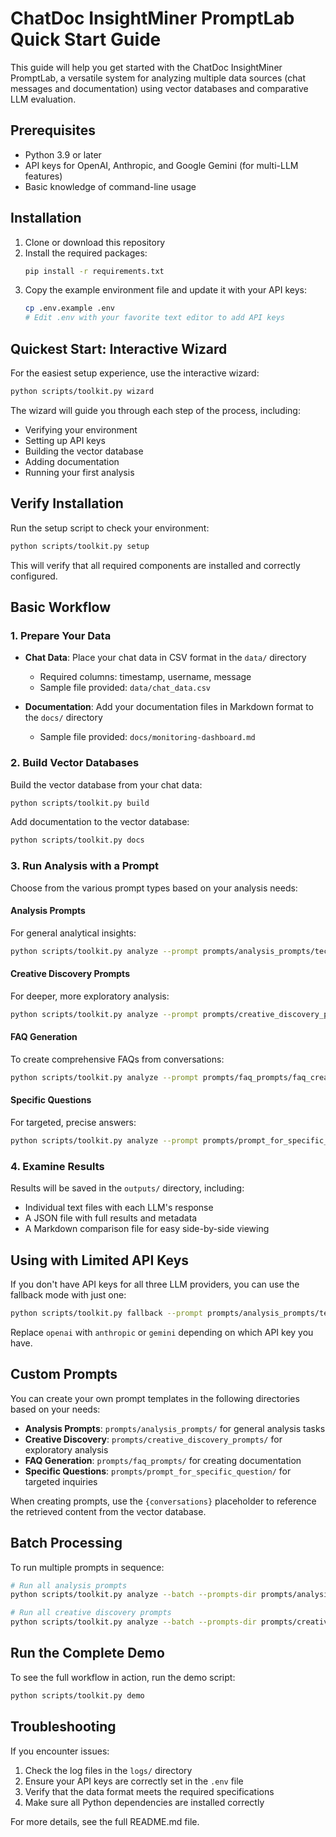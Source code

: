 # ChatDoc InsightMiner PromptLab Quick Start Guide

This guide will help you get started with the ChatDoc InsightMiner PromptLab, a versatile system for analyzing multiple data sources (chat messages and documentation) using vector databases and comparative LLM evaluation.

## Prerequisites

- Python 3.9 or later
- API keys for OpenAI, Anthropic, and Google Gemini (for multi-LLM features)
- Basic knowledge of command-line usage

## Installation

1. Clone or download this repository
2. Install the required packages:
   ```bash
   pip install -r requirements.txt
   ```
3. Copy the example environment file and update it with your API keys:
   ```bash
   cp .env.example .env
   # Edit .env with your favorite text editor to add API keys
   ```

## Quickest Start: Interactive Wizard

For the easiest setup experience, use the interactive wizard:

```bash
python scripts/toolkit.py wizard
```

The wizard will guide you through each step of the process, including:
- Verifying your environment
- Setting up API keys
- Building the vector database
- Adding documentation
- Running your first analysis

## Verify Installation

Run the setup script to check your environment:

```bash
python scripts/toolkit.py setup
```

This will verify that all required components are installed and correctly configured.

## Basic Workflow

### 1. Prepare Your Data

- **Chat Data**: Place your chat data in CSV format in the `data/` directory
  - Required columns: timestamp, username, message
  - Sample file provided: `data/chat_data.csv`

- **Documentation**: Add your documentation files in Markdown format to the `docs/` directory
  - Sample file provided: `docs/monitoring-dashboard.md`

### 2. Build Vector Databases

Build the vector database from your chat data:

```bash
python scripts/toolkit.py build
```

Add documentation to the vector database:

```bash
python scripts/toolkit.py docs
```

### 3. Run Analysis with a Prompt

Choose from the various prompt types based on your analysis needs:

#### Analysis Prompts
For general analytical insights:
```bash
python scripts/toolkit.py analyze --prompt prompts/analysis_prompts/technical_issues.txt
```

#### Creative Discovery Prompts
For deeper, more exploratory analysis:
```bash
python scripts/toolkit.py analyze --prompt prompts/creative_discovery_prompts/knowledge_graph_extraction.txt
```

#### FAQ Generation
To create comprehensive FAQs from conversations:
```bash
python scripts/toolkit.py analyze --prompt prompts/faq_prompts/faq_creator.txt
```

#### Specific Questions
For targeted, precise answers:
```bash
python scripts/toolkit.py analyze --prompt prompts/prompt_for_specific_question/identify_node.txt
```

### 4. Examine Results

Results will be saved in the `outputs/` directory, including:
- Individual text files with each LLM's response
- A JSON file with full results and metadata
- A Markdown comparison file for easy side-by-side viewing

## Using with Limited API Keys

If you don't have API keys for all three LLM providers, you can use the fallback mode with just one:

```bash
python scripts/toolkit.py fallback --prompt prompts/analysis_prompts/technical_issues.txt --provider openai
```

Replace `openai` with `anthropic` or `gemini` depending on which API key you have.

## Custom Prompts

You can create your own prompt templates in the following directories based on your needs:

- **Analysis Prompts**: `prompts/analysis_prompts/` for general analysis tasks
- **Creative Discovery**: `prompts/creative_discovery_prompts/` for exploratory analysis
- **FAQ Generation**: `prompts/faq_prompts/` for creating documentation
- **Specific Questions**: `prompts/prompt_for_specific_question/` for targeted inquiries

When creating prompts, use the `{conversations}` placeholder to reference the retrieved content from the vector database.

## Batch Processing

To run multiple prompts in sequence:

```bash
# Run all analysis prompts
python scripts/toolkit.py analyze --batch --prompts-dir prompts/analysis_prompts

# Run all creative discovery prompts
python scripts/toolkit.py analyze --batch --prompts-dir prompts/creative_discovery_prompts
```

## Run the Complete Demo

To see the full workflow in action, run the demo script:

```bash
python scripts/toolkit.py demo
```

## Troubleshooting

If you encounter issues:
1. Check the log files in the `logs/` directory
2. Ensure your API keys are correctly set in the `.env` file
3. Verify that the data format meets the required specifications
4. Make sure all Python dependencies are installed correctly

For more details, see the full README.md file.